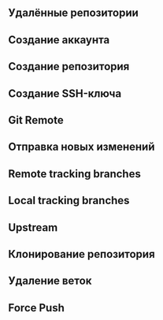 
## Удалённые репозитории













## Создание аккаунта













## Создание репозитория













## Создание SSH-ключа













## Git Remote













## Отправка новых изменений













## Remote tracking branches













## Local tracking branches













## Upstream













## Клонирование репозитория













## Удаление веток













## Force Push












